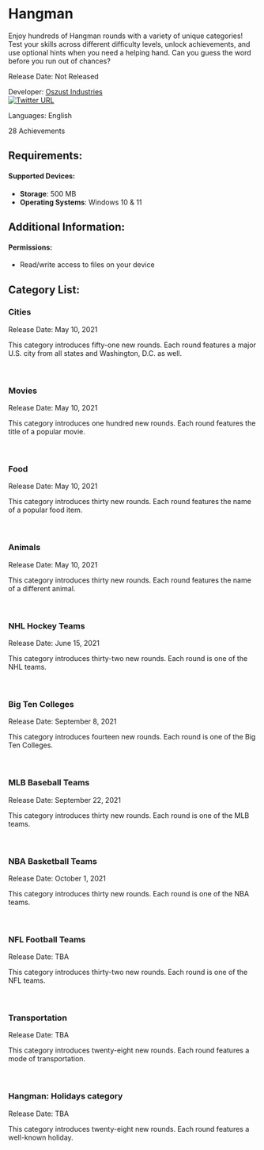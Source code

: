 # Hangman

Enjoy hundreds of Hangman rounds with a variety of unique categories! Test your skills across different difficulty levels, unlock achievements, and use optional hints when you need a helping hand. Can you guess the word before you run out of chances?

Release Date: Not Released

Developer: [Oszust Industries](https://github.com/Oszust-Industries)
<br /> [![Twitter URL](https://img.shields.io/twitter/url/https/twitter.com/bukotsunikki.svg?style=social&label=Follow%20%40OszustOS)](https://twitter.com/OszustOS)

Languages: English

28 Achievements

## Requirements:

#### Supported Devices:

* **Storage**: 500 MB
* **Operating Systems**: Windows 10 & 11

## Additional Information:

#### Permissions: 
* Read/write access to files on your device

## Category List:

### Cities

Release Date: May 10, 2021

This category introduces fifty-one new rounds. Each round features a major U.S. city from all states and Washington, D.C. as well.
<br />
<br />
<br />
### Movies

Release Date: May 10, 2021

This category introduces one hundred new rounds. Each round features the title of a popular movie.
<br />
<br />
<br />
### Food

Release Date: May 10, 2021

This category introduces thirty new rounds. Each round features the name of a popular food item.
<br />
<br />
<br />
### Animals

Release Date: May 10, 2021

This category introduces thirty new rounds. Each round features the name of a different animal.
<br />
<br />
<br />
### NHL Hockey Teams

Release Date: June 15, 2021

This category introduces thirty-two new rounds. Each round is one of the NHL teams.
<br />
<br />
<br />
### Big Ten Colleges

Release Date: September 8, 2021

This category introduces fourteen new rounds. Each round is one of the Big Ten Colleges.
<br />
<br />
<br />
### MLB Baseball Teams

Release Date: September 22, 2021

This category introduces thirty new rounds. Each round is one of the MLB teams.
<br />
<br />
<br />
### NBA Basketball Teams

Release Date: October 1, 2021

This category introduces thirty new rounds. Each round is one of the NBA teams.
<br />
<br />
<br />
### NFL Football Teams
Release Date: TBA

This category introduces thirty-two new rounds. Each round is one of the NFL teams.
<br />
<br />
<br />
### Transportation
Release Date: TBA

This category introduces twenty-eight new rounds. Each round features a mode of transportation.
<br />
<br />
<br />
### Hangman: Holidays category
Release Date: TBA

This category introduces twenty-eight new rounds. Each round features a well-known holiday.
